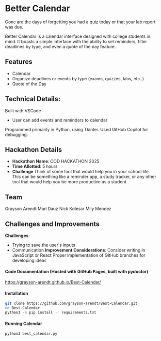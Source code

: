 # Better Calendar
Gone are the days of forgetting you had a quiz today or that your lab report was due.

Better Calendar is a calendar interface designed with college students in mind. It boasts a simple interface with the ability to set reminders, filter deadlines by type, and even a quote of the day feature.

## Features
- Calendar
- Organize deadlines or events by type (exams, quizzes, labs, etc..)
- Quote of the Day

## Technical Details:
Built with VSCode
- User can add events and reminders to calendar

Programmed primarily in Python, using Tkinter. Used GitHub Copilot for debugging.

## Hackathon Details
- **Hackathon Name**: COD HACKATHON 2025
- **Time Allotted**: 5 hours
- **Challenge** Think of some tool that would help you in your school life. This can be something like a reminder app, a study tracker, or any other tool that would help you be more productive as a student.

## Team
Grayson Arendt
Mari Dauz
Nick Kolesar
Mily Mendez

## Challenges and Improvements
**Challenges**:
- Trying to save the user's inputs
- Communication
**Improvement Considerations**:
Consider writing in JavaScript or React
Proper implementation of GitHub branches for developing ideas

#### Code Documentation (Hosted with GitHub Pages, built with pydoctor)
https://grayson-arendt.github.io/Best-Calendar/

#### Installation
```bash
git clone https://github.com/grayson-arendt/Best-Calendar.git
cd Best-Calendar
python3 -m pip install -r requirements.txt
```

#### Running Calendar

```bash
python3 best_calendar.py
```
